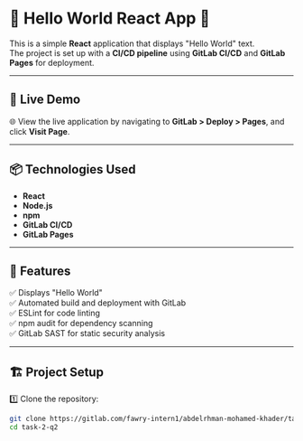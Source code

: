 # 🌟 Hello World React App 🌟

This is a simple **React** application that displays "Hello World" text.  
The project is set up with a **CI/CD pipeline** using **GitLab CI/CD** and **GitLab Pages** for deployment.

---

## 🚀 Live Demo
🌐 View the live application by navigating to **GitLab > Deploy > Pages**, and click **Visit Page**.

---

## 📦 Technologies Used
- **React**
- **Node.js**
- **npm**
- **GitLab CI/CD**
- **GitLab Pages**

---

## 📄 Features
✅ Displays "Hello World"  
✅ Automated build and deployment with GitLab  
✅ ESLint for code linting  
✅ npm audit for dependency scanning  
✅ GitLab SAST for static security analysis  

---

## 🏗️ Project Setup

1️⃣ Clone the repository:
```bash
git clone https://gitlab.com/fawry-intern1/abdelrhman-mohamed-khader/task-2-q2.git
cd task-2-q2

